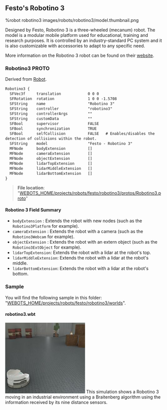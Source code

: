 ## Festo's Robotino 3

%robot robotino3 images/robots/robotino3/model.thumbnail.png

Designed by Festo, Robotino 3 is a three-wheeled (mecanum) robot.
The model is a modular mobile platform used for educational, training and research purposes.
It is controlled by an industry-standard PC system and it is also customizable with accessories to adapt to any specific need.

More information on the Robotino 3 robot can be found on their [website](https://ip.festo-didactic.com/InfoPortal/Robotino3/Overview/EN/index.html).

### Robotino3 PROTO

Derived from [Robot](../reference/robot.md).

```
Robotino3 {
  SFVec3f     translation            0 0 0
  SFRotation  rotation               1 0 0 -1.5708
  SFString    name                   "Robotino 3"
  SFString    controller             "robotino3"
  SFString    controllerArgs         ""
  SFString    customData             ""
  SFBool      supervisor             FALSE
  SFBool      synchronization        TRUE
  SFBool      selfCollision          FALSE   # Enables/disables the detection of collisions within the robot.
  SFString    model                  "Festo - Robotino 3"
  MFNode      bodyExtension          []
  MFNode      cameraExtension        []
  MFNode      objectExtension        []
  MFNode      lidarTopExtension      []
  MFNode      lidarMiddleExtension   []
  MFNode      lidarBottomExtension   []
}
```

> **File location**: "[WEBOTS\_HOME/projects/robots/festo/robotino3/protos/Robotino3.proto](https://github.com/cyberbotics/webots/tree/master/projects/robots/festo/robotino3/protos/Robotino3.proto)"

#### Robotino 3 Field Summary

- `bodyExtension` : Extends the robot with new nodes (such as the `Robotino3Platform` for example).
- `cameraExtension` : Extends the robot with a camera (such as the `Robotino3Webcam` for example).
- `objectExtension` : Extends the robot with an extern object (such as the `Robotino3ExtObject` for example).
- `lidarTopExtension`: Extends the robot with a lidar at the robot's top.
- `lidarMiddleExtension`: Extends the robot with a lidar at the robot's middle.
- `lidarBottomExtension`: Extends the robot with a lidar at the robot's bottom.

### Sample

You will find the following sample in this folder: "[WEBOTS\_HOME/projects/robots/festo/robotino3/worlds](https://github.com/cyberbotics/webots/tree/master/projects/robots/festo/robotino3/worlds)".

#### robotino3.wbt

![robotino3.wbt.png](images/robots/robotino3/robotino3.wbt.thumbnail.jpg) This simulation shows a Robotino 3 moving in an industrial environment using a Braitenberg algorithm using the information received by its nine distance sensors.
